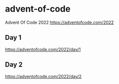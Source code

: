 # advent-of-code
Advent Of Code 2022
https://adventofcode.com/2022
## Day 1
https://adventofcode.com/2022/day/1
## Day 2
https://adventofcode.com/2022/day/2
